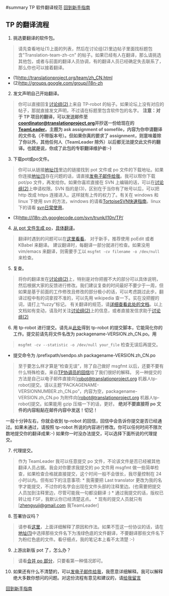 ﻿#summary TP 软件翻译规范
[回到新手指南](Newbie.md)
## TP 的翻译流程 ##

1. 挑选要翻译的软件包。
> 请先查看地址(1)上面的列表，然后在讨论组(2)里边帖子里面找标题包含"Translation-team-zh-cn" 的帖子。如果已经有人在翻译，那么请挑选其他包，或者与前面的翻译人员协调，有的翻译人员已经确定失去联系了，那么你也可以接着翻译。
  * (1)http://translationproject.org/team/zh_CN.html
  * (2)http://groups.google.com/group/i18n-zh

2. 发文声明自己开始翻译。
> 你可以直接回复[讨论组(2)](http://groups.google.com/group/i18n-zh)上来自 TP-robot 的帖子。如果论坛上没有对应的帖子，那就直接发文声明，不过请在标题里包含软件包的名字。
**注意：对于 TP 项目的翻译，可以发送邮件至 <coordinator@translationproject.org>并抄送一份给现在的[TeamLeader](mailto:zhengyuji@gmail.com)。主题为 ask assignment of somefile，内容为你申请翻译的文件名（不带版本号）。但如果你真的要求了 assignment，则意味着除了你以外，其他任何人（TeamLeader 除外）以后都无法提交此文件的翻译。也就是说，你成了此包的专职翻译维护者:-)**

3. 下载pot或po文件。
> 你可以从链接[地址(1)](http://translationproject.org/team/zh_CN.html)里边的链接找到 pot 文件或 po 文件的下载地址。如果你连接[地址(1)](http://translationproject.org/team/zh_CN.html)存在问题的话，请直接[发电子邮件给我](mailto:zhengyuji@gmail.com)。我可以帮你下载 pot/po 文件，再发给你。如果你喜欢直接在 SVN 上编辑的话，可以在[讨论组(2)](http://groups.google.com/group/i18n-zh)上申请权限。SVN 指的是(3)，区别在于当你有了帐号以后，可以把 http 改成 https 连接进入。这样就有上传的权力了。有关在 windows 和 linux 下使用 svn 的方法，windows 的请看[TortoiseSVN快速指南](TortoiseSVN_Quick_Guide.md)。linux 下的请看 [svn日常使用](svneveryday.md)。
  * (3)http://i18n-zh.googlecode.com/svn/trunk/l10n/TP/

4. [从 pot 文件生成 po](GeneratePO.md)，[具体翻译](EditPoFilesWithVimOrEmacs.md)。
> 翻译时遇到的问题可以在[这里看看](QuestionAndAnswer.md)。
> 对于新手，推荐使用 poEdit 或者 KBabel 来翻译。
> 建议翻译时，每翻译一部分就进行检查。如果没用 vim/emacs 来翻译，则需要手工以 `msgfmt -cv filename -o /dev/null` 来检查。

5. 复查。
> 将你的翻译发在[讨论组(2)](http://groups.google.com/group/i18n-zh)上，特别是对你把握不大的部分可以具体说明，然后根据大家的反馈进行修改。我们建议复查的时间最好不要少于一周，但如果是基于前面的工作修改且修改的部分极小的话，可以考虑跳过此步。翻译过程中有的词拿捏不准的，可以先用 wikipedia 查一下。实在没把握的词，请打上“fuzzy”标记。
有关翻译的规范，请[详细查看此处的文档](http://people.ubuntu.com/~happyaron/l10n-guide-zh-chs.pdf)。以上文档如有变动，请及时关注[讨论组(2)](http://groups.google.com/group/i18n-zh)上的信息，或者直接发信求助于[讨论组(2)](http://groups.google.com/group/i18n-zh)

6. 用 tp-robot 进行提交。请先从[此处](http://translationproject.org/extra/sendpo.sh)得到 tp-robot 的提交脚本，它能简化你的工作。提交前请先将文件名改为 packagename-VERSION.zh\_CN.po。用
> `msgfmt -cv --statistic -o /dev/null your_file` 检查无误后再提交。
  * 提交命令为 /prefixpath/sendpo.sh packagename-VERSION.zh\_CN.po
> 至于要怎么样才算是“检查无误”，除了自己做好 msgfmt 以后，还要不要有什么特殊检查。来自[TP协调员的回信](envelope.md)给了我们很好的解释。
另一种提交的方法是自己以电子邮件直接向[robot@translationproject.org 机器人tp-robot]提交。请以主题“PACKAGENAME-VERSIONNUMBER.zh\_CN.po”，内容为空，packagename-VERSION.zh\_CN.po 为附件向[robot@translationproject.org 机器人tp-robot]提交。如果能用 gzip 压缩一下的话，更好。
**绝对不要直接将 po 文件的内容粘贴在邮件内容中发送！切记！**

一般十分钟左右，你就会收到 tp-robot 的回信，回信中会告诉你提交是否已经通过。如果未通过，请按照 tp-robot 所说的内容进行修改。你可以任何时间不限次数地提交你的翻译成果:-)
如果你一时没办法提交，可以选择下面所说的代理提交。

7. 代理提交。
> 作为 TeamLeader 我可以任意提交 po 文件，不论该文件是否已经被其他翻译人员占据。我会对你要求我提交的 po 文件用 msgfmt 做一些简单检查，如果检查合格就直接提交，这个时间一般不会很长，我尽量控制在 24 小时以内。但有如下的注意事项:
    * 我需要把 Last translator 更改为我的名字才能提交，不过你的名字会出现在文件头部的注释里边。(也需要把提交人员加到注释里边，尽管可能我一句都没翻译 :)
    * 通过我提交的话，版权已转让给 FSF，我默认你已经清楚这点。
    * 现有的提交人员就只有[zhengyuji@gmail.com 我TeamLeader]

8. 签署协议吗？
> 请参看[这里](http://translationproject.org/html/whydisclaim.html)，上面详细解释了原因和作法。如果不签这一份协议的话，请在[地址(1)](http://translationproject.org/team/zh_CN.html)中选择那些文件名下为浅绿色底的文件翻译，不要翻译那些文件名下为粉红色底的文件。看仔细点，我的笔记本上看不太清楚 :-)

9. 上游出新版 pot 了，怎么办？
> 请看[合并 po 部分](Merge.md)，只要看第一种情况即可。

10. 如果还有什么不清楚的，可以[发电子邮件给我](mailto:zhengyuji@gmail.com)，我愿意详细解释。我可以解释绝大多数你想问的问题。对这份流程有意见和建议的，请[给我留言](mailto:zhengyuji@gmail.com)

[回到新手指南](Newbie.md)